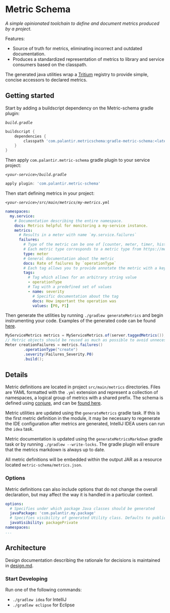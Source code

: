 # Metric Schema
_A simple opinionated toolchain to define and document metrics produced by a project._

Features:
* Source of truth for metrics, eliminating incorrect and outdated documentation.
* Produces a standardized representation of metrics to library and service consumers based on the classpath.

The generated java utilities wrap a [Tritium](https://github.com/palantir/tritium) registry to provide simple, concise
accessors to declared metrics.

## Getting started

Start by adding a buildscript dependency on the Metric-schema gradle plugin:

_`build.gradle`_
```groovy
buildscript {
    dependencies {
        classpath 'com.palantir.metricschema:gradle-metric-schema:<latest-version>'
    }
}
```

Then apply `com.palantir.metric-schema` gradle plugin to your service project:

_`<your-service>/build.gradle`_
```groovy
apply plugin: 'com.palantir.metric-schema'
```

Then start defining metrics in your project:

_`<your-service>/src/main/metrics/my-metrics.yml`_
```yaml
namespaces:
  my.service:
    # Documentation describing the entire namespace.
    docs: Metrics helpful for monitoring a my-service instance.
    metrics:
      # Results in a meter with name `my.service.failures`
      failures:
        # Type of the metric can be one of [counter, meter, timer, histogram, gauge]
        # Each metric type corresponds to a metric type from https://metrics.dropwizard.io
        type: meter
        # General documentation about the metric
        docs: Rate of failures by `operationType`
        # Each tag allows you to provide annotate the metric with a key-value pair
        tags:
          # Tag which allows for an arbitrary string value
          - operationType
          # Tag with a predefined set of values
          - name: severity
            # Specific documentation about the tag
            docs: How important the operation was
            values: [P0, P1]
```

Then generate the utilities by running `./gradlew generateMetrics` and begin instrumenting your code. Examples of the
generated code can be found [here](metric-schema-java/src/integrationInput/java/com/palantir/test).

```java
MyServiceMetrics metrics = MyServiceMetrics.of(server.taggedMetrics());
// Metric objects should be reused as much as possible to avoid unnecessary lookups
Meter creationFailures = metrics.failures()
        .operationType("create")
        .severity(Failures_Severity.P0)
        .build();
```

## Details

Metric definitions are located in project `src/main/metrics` directories.
Files are YAML formatted with the `.yml` extension and represent a collection of namespaces, a logical group of metrics 
with a shared prefix. The schema is defined using [conjure](https://palantir.github.io/conjure),
and can be [found here](metric-schema-api/src/main/conjure/metric-schema-api.yml).

Metric utilities are updated using the `generateMetrics` gradle task. If this is the first
metric definition in the module, it may be necessary to regenerate the IDE configuration
after metrics are generated, IntelliJ IDEA users can run the `idea` task.

Metric documentation is updated using the `generateMetricsMarkdown` gradle task or by running 
`./gradlew --write-locks`. The gradle plugin will ensure that the metrics markdown is always up to date.

All metric definitions will be embedded within the output JAR as a resource located `metric-schema/metrics.json`.

### Options
Metric definitions can also include options that do not change the overall declaration, but may affect the way it is 
handled in a particular context.
```yml
options:
  # Specifies under which package Java classes should be generated
  javaPackage: 'com.palantir.my.package'
  # Specifies visibility of generated Utility class. Defaults to public
  javaVisibility: packagePrivate 
namespaces:
...
```

## Architecture
Design documentation describing the rationale for decisions is maintained in [design.md](docs/design.md).

### Start Developing
Run one of the following commands:

* `./gradlew idea` for IntelliJ
* `./gradlew eclipse` for Eclipse
